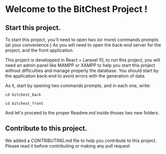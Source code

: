 # Welcome to the BitChest Project !

## Start this project.
To start this project, you'll need to open two (or more) commands prompts (at your convenience.) As you will need to open the back-end server for the project, and the front application.

This project is developped in React + Laravel 10, to run this project, you will need an admin panel like MAMPP or XAMPP to help you start this project without difficulties and manage properly the database. You should start by the application back-end to avoid errors with the generation of data.

As it, start by opening two commands prompts, and in each one, write:

```cd bitchest_back```

```cd bitchest_front```

And let's proceed to the proper Readme.md inside thoses two new folders.

## Contribute to this project.
We added a CONTRIBUTING.md file to help you contribute to this project. Please read it before contributing or making any pull request.